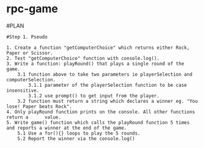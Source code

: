 # rpc-game

#PLAN 

    #Step 1. Pseudo 

    1. Create a function "getComputerChoice" which returns either Rock, Paper or Scissor.
    2. Test "getComputerChoice" function with console.log().
    3. Write a function: playRound() that plays a single round of the game.
        3.1 function above to take two parameters ie playerSelection and computerSelection.
            3.1.1 parameter of the playerSelection function to be case insensitive.
            3.1.2 use prompt() to get input from the player.
        3.2 function must return a string which declares a winner eg. "You lose! Paper beats Rock".
    4. Only playRound function prints on the console. All other functions return a      value.
    5. Write game() function which calls the playRound function 5 times and reports a winner at the end of the game. 
        5.1 Use a for(){} loops to play the 5 rounds.
        5.2 Report the winner via the console.log()


    
    